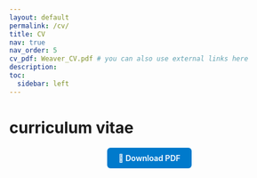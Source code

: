```yaml
---
layout: default
permalink: /cv/
title: CV
nav: true
nav_order: 5
cv_pdf: Weaver_CV.pdf # you can also use external links here
description: 
toc:
  sidebar: left
---
```

# curriculum vitae

<div>
 <a hred="/assets/pdf/Weaver_CV.pdf" type="application/pdf" target="_blank">
</div>

<p style="text-align: center; margin-top: 1em;">
  <a href="{{ '/assets/pdf/Weaver_CV.pdf' | relative_url }}" download class="btn">
    📄 Download PDF
  </a>
</p>

<style>
.btn {
  display: inline-block;
  background-color: #007acc;
  color: #fff !important;
  padding: 10px 20px;
  border-radius: 6px;
  text-decoration: none;
  font-weight: 600;
  transition: background-color 0.2s ease;
}
.btn:hover {
  background-color: #005fa3;
}
</style>
